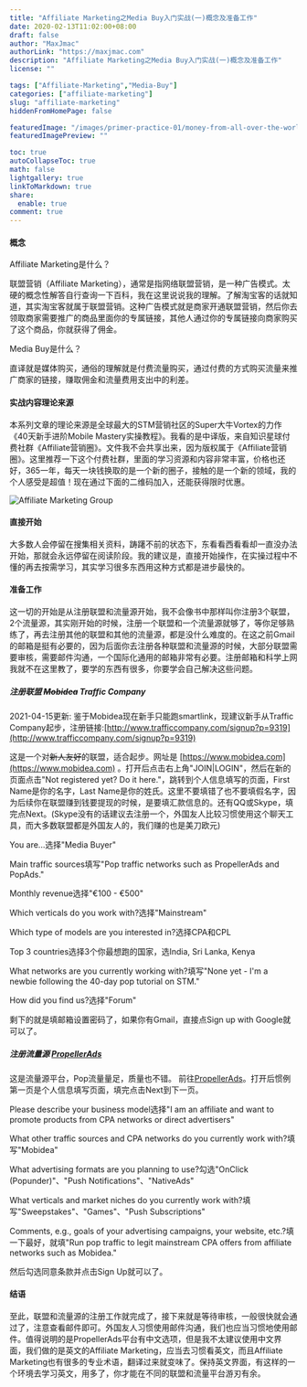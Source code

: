 ```yaml
---
title: "Affiliate Marketing之Media Buy入门实战(一)概念及准备工作"
date: 2020-02-13T11:02:00+08:00
draft: false
author: "MaxJmac"
authorLink: "https://maxjmac.com"
description: "Affiliate Marketing之Media Buy入门实战(一)概念及准备工作"
license: ""

tags: ["Affiliate-Marketing","Media-Buy"]
categories: ["affiliate-marketing"]
slug: "affiliate-marketing"
hiddenFromHomePage: false

featuredImage: "/images/primer-practice-01/money-from-all-over-the-world.jpg"
featuredImagePreview: ""

toc: true
autoCollapseToc: true
math: false
lightgallery: true
linkToMarkdown: true
share:
  enable: true
comment: true
---
```


#### 概念

Affiliate Marketing是什么？

联盟营销（Affiliate Marketing），通常是指网络联盟营销，是一种广告模式。太硬的概念性解答自行查询一下百科，我在这里说说我的理解。了解淘宝客的话就知道，其实淘宝客就属于联盟营销。这种广告模式就是商家开通联盟营销，然后你去领取商家需要推广的商品里面你的专属链接，其他人通过你的专属链接向商家购买了这个商品，你就获得了佣金。

Media Buy是什么？

直译就是媒体购买，通俗的理解就是付费流量购买，通过付费的方式购买流量来推广商家的链接，赚取佣金和流量费用支出中的利差。

#### 实战内容理论来源

本系列文章的理论来源是全球最大的STM营销社区的Super大牛Vortex的力作《40天新手进阶Mobile Mastery实操教程》。我看的是中译版，来自知识星球付费社群《Affiliate营销圈》。文件我不会共享出来，因为版权属于《Affiliate营销圈》。这里推荐一下这个付费社群，里面的学习资源和内容非常丰富，价格也还好，365一年，每天一块钱换取的是一个新的圈子，接触的是一个新的领域，我的个人感受是超值！现在通过下面的二维码加入，还能获得限时优惠。

![Affiliate Marketing Group](/images/primer-practice-01/affiliate-marketing-group.jpg)

#### 直接开始

大多数人会停留在搜集相关资料，踌躇不前的状态下，东看看西看看却一直没办法开始，那就会永远停留在阅读阶段。我的建议是，直接开始操作，在实操过程中不懂的再去按需学习，其实学习很多东西用这种方式都是进步最快的。

#### 准备工作

这一切的开始是从注册联盟和流量源开始，我不会像书中那样叫你注册3个联盟，2个流量源，其实刚开始的时候，注册一个联盟和一个流量源就够了，等你足够熟练了，再去注册其他的联盟和其他的流量源，都是没什么难度的。在这之前Gmail的邮箱是挺有必要的，因为后面你去注册各种联盟和流量源的时候，大部分联盟需要审核，需要邮件沟通，一个国际化通用的邮箱非常有必要。注册邮箱和科学上网我就不在这里教了，要学的东西有很多，你要学会自己解决这些问题。

##### 注册联盟 ~~Mobidea~~ Traffic Company
2021-04-15更新:
鉴于Mobidea现在新手只能跑smartlink，现建议新手从Traffic Company起步，注册链接:[http://www.trafficcompany.com/signup?p=9319](http://www.trafficcompany.com/signup?p=9319)

这是一个对~~新人友好~~的联盟，适合起步。网址是 [https://www.mobidea.com](https://www.mobidea.com) 。打开后点击右上角"JOIN\|LOGIN"，然后在新的页面点击"Not registered yet? Do it here."，跳转到个人信息填写的页面，First Name是你的名字，Last Name是你的姓氏。这里不要填错了也不要填假名字，因为后续你在联盟赚到钱要提现的时候，是要填汇款信息的。还有QQ或Skype，填完点Next。(Skype没有的话建议去注册一个，外国友人比较习惯使用这个聊天工具，而大多数联盟都是外国友人的，我们赚的也是美刀欧元)

You are...选择"Media Buyer"

Main traffic sources填写"Pop traffic networks such as PropellerAds and PopAds."

Monthly revenue选择"€100 - €500"

Which verticals do you work with?选择"Mainstream"

Which type of models are you interested in?选择CPA和CPL

Top 3 countries选择3个你最想跑的国家，选India, Sri Lanka, Kenya

What networks are you currently working with?填写"None yet - I'm a newbie following the 40-day pop tutorial on STM."

How did you find us?选择"Forum"

剩下的就是填邮箱设置密码了，如果你有Gmail，直接点Sign up with Google就可以了。



##### 注册流量源 [PropellerAds](https://partners.propellerads.com/#/app/auth/signUp?ref_id=e2e1476509ed)

这是流量源平台，Pop流量量足，质量也不错。 前往[PropellerAds](https://partners.propellerads.com/#/app/auth/signUp?ref_id=e2e1476509ed)。打开后惯例第一页是个人信息填写页面，填完点击Next到下一页。

Please describe your business model选择"I am an affiliate and want to promote products from CPA networks or direct advertisers"

What other traffic sources and CPA networks do you currently work with?填写"Mobidea"

What advertising formats are you planning to use?勾选"OnClick (Popunder)"、"Push Notifications"、"NativeAds"

What verticals and market niches do you currently work with?填写"Sweepstakes"、"Games"、"Push Subscriptions"

Comments, e.g., goals of your advertising campaigns, your website, etc.?填一下最好，就填"Run pop traffic to legit mainstream CPA offers from affiliate networks such as Mobidea."

然后勾选同意条款并点击Sign Up就可以了。

#### 结语

至此，联盟和流量源的注册工作就完成了，接下来就是等待审核，一般很快就会通过了，注意查看邮件即可。外国友人习惯使用邮件沟通，我们也应当习惯地使用邮件。值得说明的是PropellerAds平台有中文选项，但是我不太建议使用中文界面，我们做的是英文的Affiliate Marketing，应当去习惯看英文，而且Affiliate Marketing也有很多的专业术语，翻译过来就变味了。保持英文界面，有这样的一个环境去学习英文，用多了，你才能在不同的联盟和流量平台游刃有余。


